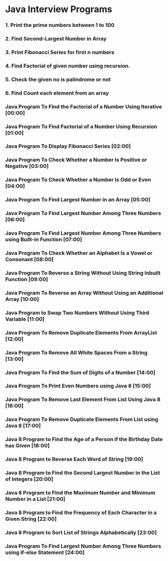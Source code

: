 # Java Interview Programs

### 1. Print the prime numbers between 1 to 100
### 2. Find Second-Largest Number in Array
### 3. Print Fibonacci Series for first n numbers
### 4. Find Factorial of given number using recursion.
### 5. Check the given no is palindrome or not
### 6. Find Count each element from an array

### Java Program To Find the Factorial of a Number Using Iterative [00:00]
### Java Program To Find Factorial of a Number Using Recursion [01:00]
### Java Program To Display Fibonacci Series [02:00]
### Java Program To Check Whether a Number Is Positive or Negative [03:00]
### Java Program To Check Whether a Number Is Odd or Even [04:00]
### Java Program To Find Largest Number in an Array [05:00]
### Java Program To Find Largest Number Among Three Numbers [06:00]
### Java Program To Find Largest Number Among Three Numbers using Built-in Function [07:00]
### Java Program To Check Whether an Alphabet Is a Vowel or Consonant [08:00]
### Java Program To Reverse a String Without Using String Inbuilt Function [09:00]
### Java Program To Reverse an Array Without Using an Additional Array [10:00]
### Java Program to Swap Two Numbers Without Using Third Variable [11:00]
### Java Program To Remove Duplicate Elements From ArrayList [12:00]
### Java Program To Remove All White Spaces From a String [13:00]
### Java Program To Find the Sum of Digits of a Number [14:00]
### Java Program To Print Even Numbers using Java 8 [15:00]
### Java Program To Remove Last Element From List Using Java 8 [16:00]
### Java Program To Remove Duplicate Elements From List using Java 8 [17:00]
### Java 8 Program to Find the Age of a Person if the Birthday Date has Given [18:00]
### Java 8 Program to Reverse Each Word of String [19:00]
### Java 8 Program to Find the Second Largest Number in the List of Integers [20:00]
### Java 8 Program to Find the Maximum Number and Minimum Number in a List [21:00]
### Java 8 Program to Find the Frequency of Each Character in a Given String [22:00]
### Java 8 Program to Sort List of Strings Alphabetically [23:00]
### Java Program To Find Largest Number Among Three Numbers using if-else Statement [24:00]